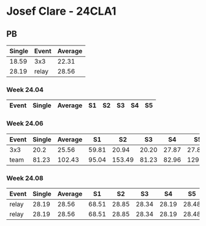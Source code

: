 # Josef Clare - 24CLA1

## PB
|Single|Event|Average|
|----|----|----|
|18.59|3x3|22.31|
|28.19|relay|28.56|
### Week 24.04
|Event|Single|Average|S1|S2|S3|S4|S5|
|-----|-------|------|--|--|--|--|--|
### Week 24.06
|Event|Single|Average|S1|S2|S3|S4|S5|
|-----|-------|------|--|--|--|--|--|
|3x3|20.2|25.56|59.81|20.94|20.20|27.87|27.86|
|team|81.23|102.43|95.04|153.49|81.23|82.96|129.30|
### Week 24.08
|Event|Single|Average|S1|S2|S3|S4|S5|
|-----|-------|------|--|--|--|--|--|
|relay|28.19|28.56|68.51|28.85|28.34|28.19|28.48|
|relay|28.19|28.56|68.51|28.85|28.34|28.19|28.48|
